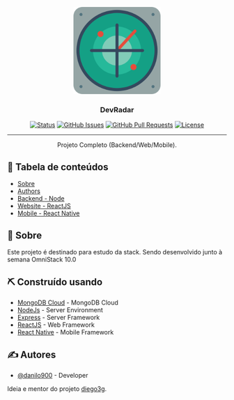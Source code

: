 <p align="center">
  <a href="/" rel="noopener">
 <img width=200px height=200px src="icon.png" alt="DevRadar"></a>
</p>

<h3 align="center">DevRadar</h3>

<div align="center">

[![Status](https://img.shields.io/badge/status-active-success.svg)]()
[![GitHub Issues](https://img.shields.io/github/issues/danilo900/devradar.svg)](https://github.com/danilo900/devradar/issues)
[![GitHub Pull Requests](https://img.shields.io/github/issues-pr/danilo900/devradar.svg)](https://github.com/danilo900/devradar/pulls)
[![License](https://img.shields.io/badge/license-MIT-blue.svg)](/LICENSE)

</div>

---

<p align="center"> Projeto Completo (Backend/Web/Mobile).
    <br> 
</p>

## 📝 Tabela de conteúdos

- [Sobre](#about)
- [Authors](#authors)
- [Backend - Node](backend)
- [Website - ReactJS](web)
- [Mobile - React Native](mobile)

## 🧐 Sobre <a name = "about"></a>

Este projeto é destinado para estudo da stack.
Sendo desenvolvido junto à semana OmniStack 10.0

## ⛏️ Construído usando <a name = "built_using"></a>

- [MongoDB Cloud](https://www.mongodb.com/cloud) - MongoDB Cloud
- [NodeJs](https://nodejs.org/en/) - Server Environment
- [Express](https://expressjs.com/) - Server Framework
- [ReactJS](https://reactjs.org/) - Web Framework
- [React Native](https://facebook.github.io/react-native/) - Mobile Framework

## ✍️ Autores <a name = "authors"></a>

- [@danilo900](https://github.com/danilo900) - Developer

Ideia e mentor do projeto [diego3g](https://github.com/diego3g).
